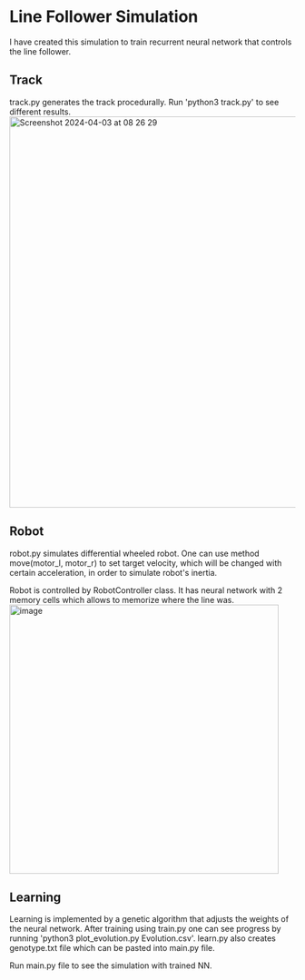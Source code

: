 <h1>Line Follower Simulation</h1>

I have created this simulation to train recurrent neural network that controls the line follower.

<h2>Track</h2>
track.py generates the track procedurally. Run 'python3 track.py' to see different results.
<img width="689" alt="Screenshot 2024-04-03 at 08 26 29" src="https://github.com/Kminek42/Line_Follower_Simulation/assets/51884463/93e219be-d0eb-406a-ac07-843c5c2c9349">

<h2>Robot</h2>
robot.py simulates differential wheeled robot. One can use method move(motor_l, motor_r) to set target velocity, which will be changed with certain acceleration, in order to simulate robot's inertia.

Robot is controlled by RobotController class. It has neural network with 2 memory cells which allows to memorize where the line was.
<img width="474" alt="image" src="https://github.com/Kminek42/Line_Follower_Simulation/assets/51884463/3d6bfc1f-6124-4bef-a8f9-f33819c7a48e">

<h2>Learning</h2>
Learning is implemented by a genetic algorithm that adjusts the weights of the neural network. After training using train.py one can see progress by running 'python3 plot_evolution.py Evolution.csv'. learn.py also creates genotype.txt file which can be pasted into main.py file.


Run main.py file to see the simulation with trained NN.
